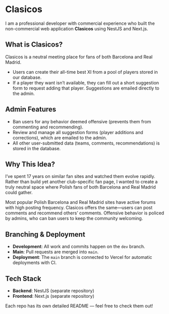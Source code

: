 # Clasicos

I am a professional developer with commercial experience who built the non-commercial web application **Clasicos** using NestJS and Next.js.

## What is Clasicos?

Clasicos is a neutral meeting place for fans of both Barcelona and Real Madrid.  

- Users can create their all-time best XI from a pool of players stored in our database.  
- If a player they want isn’t available, they can fill out a short suggestion form to request adding that player. Suggestions are emailed directly to the admin.  

## Admin Features

- Ban users for any behavior deemed offensive (prevents them from commenting and recommending).  
- Review and manage all suggestion forms (player additions and corrections), which are emailed to the admin.  
- All other user-submitted data (teams, comments, recommendations) is stored in the database.

## Why This Idea?

I’ve spent 17 years on similar fan sites and watched them evolve rapidly. Rather than build yet another club-specific fan page, I wanted to create a truly neutral space where Polish fans of both Barcelona and Real Madrid could gather.  

Most popular Polish Barcelona and Real Madrid sites have active forums with high posting frequency. Clasicos offers the same—users can post comments and recommend others’ comments. Offensive behavior is policed by admins, who can ban users to keep the community welcoming.

## Branching & Deployment

- **Development**: All work and commits happen on the `dev` branch.  
- **Main**: Pull requests are merged into `main`.  
- **Deployment**: The `main` branch is connected to Vercel for automatic deployments with CI.

## Tech Stack

- **Backend**: NestJS (separate repository)  
- **Frontend**: Next.js (separate repository)  

Each repo has its own detailed README — feel free to check them out!
